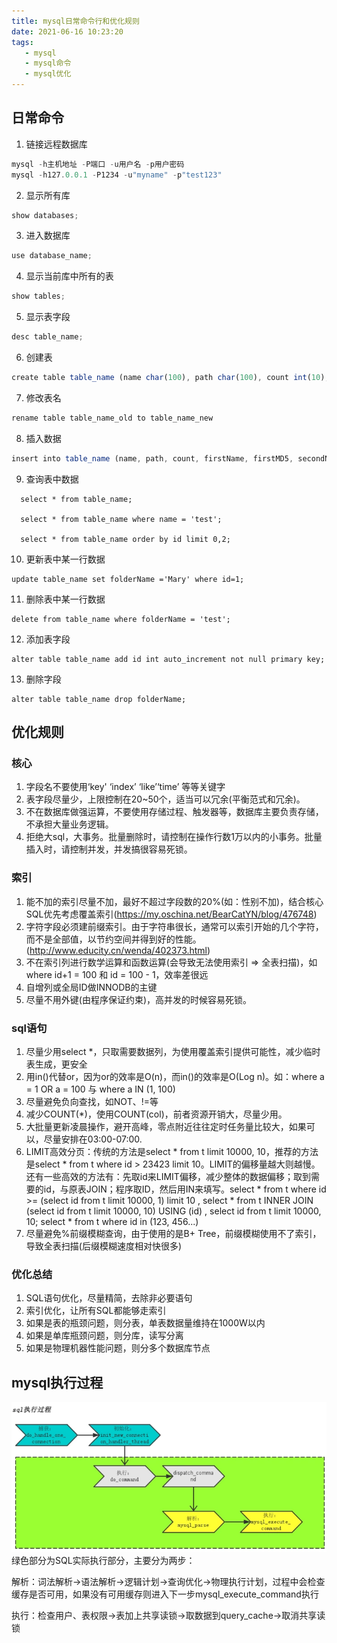 ```yaml
---
title: mysql日常命令行和优化规则
date: 2021-06-16 10:23:20
tags:
   - mysql
   - mysql命令
   - mysql优化
---
```


## 日常命令

1. 链接远程数据库

```js
mysql -h主机地址 -P端口 -u用户名 -p用户密码
mysql -h127.0.0.1 -P1234 -u"myname" -p"test123"
```



2. 显示所有库

```js
show databases;
```



3. 进入数据库

```js
use database_name;
```



4. 显示当前库中所有的表

```js
show tables;
```



5. 显示表字段

```js
desc table_name;
```



6. 创建表

```js
create table table_name (name char(100), path char(100), count int(10), firstName char(100), firstMD5 char(100), secondName char(100), secondMD5 char(100), thirdName char(100), thirdMD5 char(100));
```



7. 修改表名

```js
rename table table_name_old to table_name_new
```



8. 插入数据

```js
insert into table_name (name, path, count, firstName, firstMD5, secondName, secondMD5, thirdName, thirdMD5) VALUES ('test', 'test', 1, 'name1', 'md1', 'name2', 'md2', 'name3', 'md3');
```



9. 查询表中数据

```mysql
  select * from table_name;

  select * from table_name where name = 'test';

  select * from table_name order by id limit 0,2;
```



10. 更新表中某一行数据

```mysql
update table_name set folderName ='Mary' where id=1;
```



11. 删除表中某一行数据

```mysql
delete from table_name where folderName = 'test';
```



12. 添加表字段

```mysql
alter table table_name add id int auto_increment not null primary key;
```



13. 删除字段

```mysql
alter table table_name drop folderName;
```

## 优化规则
### 核心
1. 字段名不要使用‘key' ‘index’ ‘like’‘time’ 等等关键字
2. 表字段尽量少，上限控制在20~50个，适当可以冗余(平衡范式和冗余)。
3. 不在数据库做强运算，不要使用存储过程、触发器等，数据库主要负责存储，不承担大量业务逻辑。
4. 拒绝大sql，大事务。批量删除时，请控制在操作行数1万以内的小事务。批量插入时，请控制并发，并发搞很容易死锁。

### 索引
1. 能不加的索引尽量不加，最好不超过字段数的20%(如：性别不加)，结合核心SQL优先考虑覆盖索引(https://my.oschina.net/BearCatYN/blog/476748)
2. 字符字段必须建前缀索引。由于字符串很长，通常可以索引开始的几个字符，而不是全部值，以节约空间并得到好的性能。(http://www.educity.cn/wenda/402373.html)
4. 不在索引列进行数学运算和函数运算(会导致无法使用索引 => 全表扫描)，如where id+1 = 100 和 id = 100 - 1，效率差很远
5. 自增列或全局ID做INNODB的主键
6. 尽量不用外键(由程序保证约束)，高并发的时候容易死锁。

### sql语句
1. 尽量少用select *，只取需要数据列，为使用覆盖索引提供可能性，减少临时表生成，更安全
2. 用in()代替or，因为or的效率是O(n)，而in()的效率是O(Log n)。如：where a = 1 OR a = 100 与 where a IN (1, 100)
3. 尽量避免负向查找，如NOT、!=等
4. 减少COUNT(*)，使用COUNT(col)，前者资源开销大，尽量少用。
5. 大批量更新凌晨操作，避开高峰，零点附近往往定时任务量比较大，如果可以，尽量安排在03:00-07:00.
6. LIMIT高效分页：传统的方法是select * from t limit 10000, 10，推荐的方法是select * from t where id > 23423 limit 10。LIMIT的偏移量越大则越慢。还有一些高效的方法有：先取id来LIMIT偏移，减少整体的数据偏移；取到需要的id，与原表JOIN；程序取ID，然后用IN来填写。select * from t where id >= (select id from t limit 10000, 1) limit 10 , select * from t INNER JOIN (select id from t limit 10000, 10) USING (id) , select id from t limit 10000, 10; select * from t where id in (123, 456...)
7. 尽量避免%前缀模糊查询，由于使用的是B+ Tree，前缀模糊使用不了索引，导致全表扫描(后缀模糊速度相对快很多)

### 优化总结
1. SQL语句优化，尽量精简，去除非必要语句
2. 索引优化，让所有SQL都能够走索引
3. 如果是表的瓶颈问题，则分表，单表数据量维持在1000W以内
4. 如果是单库瓶颈问题，则分库，读写分离
5. 如果是物理机器性能问题，则分多个数据库节点

## mysql执行过程
<img src="/img/mysql.png" alt="" />  
绿色部分为SQL实际执行部分，主要分为两步：

解析：词法解析->语法解析->逻辑计划->查询优化->物理执行计划，过程中会检查缓存是否可用，如果没有可用缓存则进入下一步mysql_execute_command执行

执行：检查用户、表权限->表加上共享读锁->取数据到query_cache->取消共享读锁